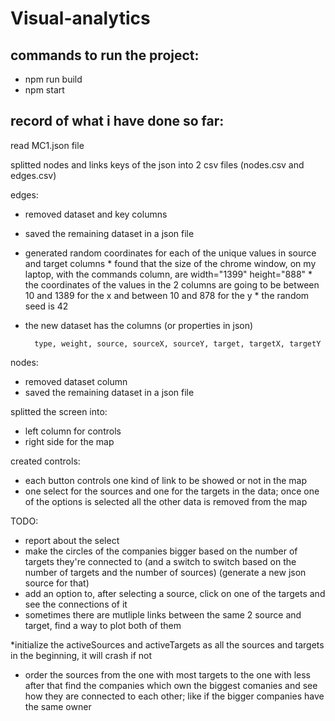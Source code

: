 # Visual-analytics

## commands to run the project:
* npm run build
* npm start

## record of what i have done so far:

read MC1.json file

splitted nodes and links keys of the json into 2 csv files (nodes.csv and edges.csv)

edges:
* removed dataset and key columns
* saved the remaining dataset in a json file
* generated random coordinates for each of the unique values in source and target columns
        * found that the size of the chrome window, on my laptop, with the commands column, are width="1399" height="888"
        * the coordinates of the values in the 2 columns are going to be between 10 and 1389 for the x and between 10 and 878 for the y
        * the random seed is 42
* the new dataset has the columns (or properties in json)

        type, weight, source, sourceX, sourceY, target, targetX, targetY

nodes:
* removed dataset column
* saved the remaining dataset in a json file

splitted the screen into:
* left column for controls
* right side for the map

created controls:
* each button controls one kind of link to be showed or not in the map
* one select for the sources and one for the targets in the data; once one of the options is selected all the other data is removed from the map

TODO:
* report about the select
* make the circles of the companies bigger based on the number of targets they're connected to (and a switch to switch based on the number of targets and the number of sources) (generate a new json source for that)
* add an option to, after selecting a source, click on one of the targets and see the connections of it 
* sometimes there are mutliple links between the same 2 source and target, find a way to plot both of them

*initialize the activeSources and activeTargets as all the sources and targets in the beginning, it will crash if not

* order the sources from the one with most targets to the one with less
after that find the companies which own the biggest comanies and see how they are connected to each other;
like if the bigger companies have the same owner